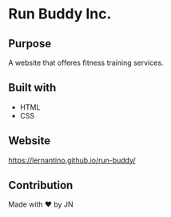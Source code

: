 # Run Buddy Inc.

## Purpose

A website that offeres fitness training services.

## Built with

* HTML
* CSS

## Website

https://lernantino.github.io/run-buddy/

## Contribution

Made with ❤️ by JN
